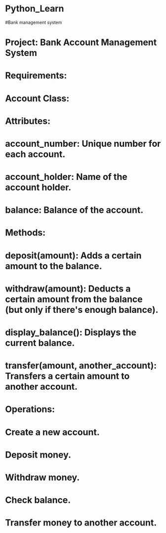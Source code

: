 # Python_Learn

#Bank management system

# Project: Bank Account Management System
# Requirements:
# Account Class:

# Attributes:
# account_number: Unique number for each account.
# account_holder: Name of the account holder.
# balance: Balance of the account.
# Methods:
# deposit(amount): Adds a certain amount to the balance.
# withdraw(amount): Deducts a certain amount from the balance (but only if there's enough balance).
# display_balance(): Displays the current balance.
# transfer(amount, another_account): Transfers a certain amount to another account.
# Operations:

# Create a new account.
# Deposit money.
# Withdraw money.
# Check balance.
# Transfer money to another account.
